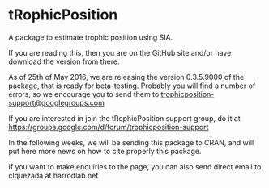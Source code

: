 # tRophicPosition
A package to estimate trophic position using SIA.

If you are reading this, then you are on the GitHub site and/or have download the version from there. 

As of 25th of May 2016, we are releasing the version 0.3.5.9000 of the package, that is ready for beta-testing. Probably you will find a number of errors, so we encourage you to send them to trophicposition-support@googlegroups.com

If you are interested in join the tRophicPosition support group, do it at https://groups.google.com/d/forum/trophicposition-support

In the following weeks, we will be sending this package to CRAN, and will put here more news on how to cite properly this package.

If you want to make enquiries to the page, you can also send direct email to clquezada at harrodlab.net
